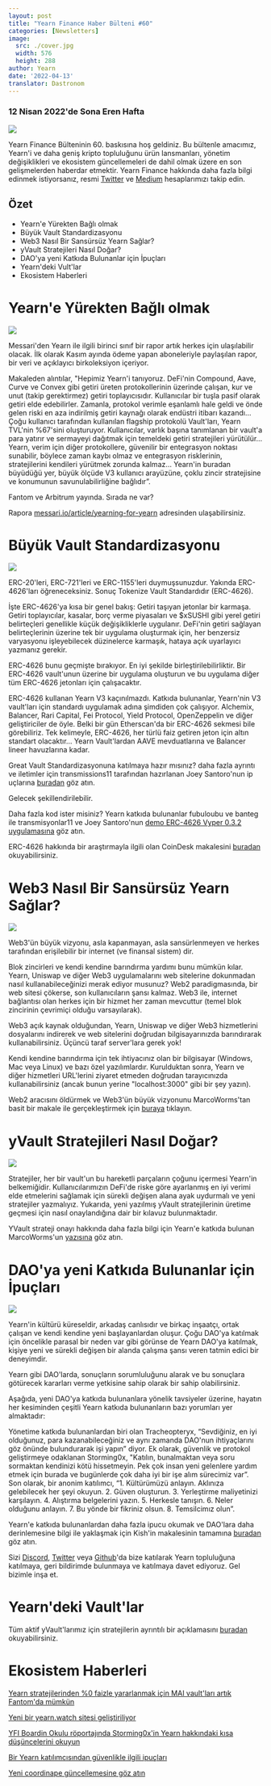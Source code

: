 ```yaml
---
layout: post
title: "Yearn Finance Haber Bülteni #60"
categories: [Newsletters]
image:
  src: ./cover.jpg
  width: 576
  height: 288
author: Yearn
date: '2022-04-13'
translator: Dastronom
---
```


### 12 Nisan 2022'de Sona Eren Hafta

![](./image1.jpg?w=900&h=453)

Yearn Finance Bülteninin 60. baskısına hoş geldiniz. Bu bültenle amacımız, Yearn'i ve daha geniş kripto topluluğunu ürün lansmanları, yönetim değişiklikleri ve ekosistem güncellemeleri de dahil olmak üzere en son gelişmelerden haberdar etmektir. Yearn Finance hakkında daha fazla bilgi edinmek istiyorsanız, resmi [Twitter](https://twitter.com/iearnfinance) ve [Medium](https://medium.com/iearn) hesaplarımızı takip edin.

## Özet

- Yearn'e Yürekten Bağlı olmak
- Büyük Vault Standardizasyonu
- Web3 Nasıl Bir Sansürsüz Yearn Sağlar?
- yVault Stratejileri Nasıl Doğar?
- DAO'ya yeni Katkıda Bulunanlar için İpuçları
- Yearn'deki Vult'lar
- Ekosistem Haberleri

# Yearn'e Yürekten Bağlı olmak

![](./image2.jpg?w=1000&h=563)

Messari'den Yearn ile ilgili birinci sınıf bir rapor artık herkes için ulaşılabilir olacak. İlk olarak Kasım ayında ödeme yapan aboneleriyle paylaşılan rapor, bir veri ve açıklayıcı birkoleksiyon içeriyor.

Makaleden alıntılar, "Hepimiz Yearn'i tanıyoruz. DeFi'nin Compound, Aave, Curve ve Convex gibi getiri üreten protokollerinin üzerinde çalışan, kur ve unut (takip gerektirmez) getiri toplayıcısıdır. Kullanıcılar bir tuşla pasif olarak getiri elde edebilirler. Zamanla, protokol verimle eşanlamlı hale geldi ve önde gelen riski en aza indirilmiş getiri kaynağı olarak endüstri itibarı kazandı… Çoğu kullanıcı tarafından kullanılan flagship protokolü Vault'ları, Yearn TVL'nin %67'sini oluşturuyor. Kullanıcılar, varlık başına tanımlanan bir vault'a para yatırır ve sermayeyi dağıtmak için temeldeki getiri stratejileri yürütülür… Yearn, verim için diğer protokollere, güvenilir bir entegrasyon noktası sunabilir, böylece zaman kaybı olmaz ve entegrasyon risklerinin, stratejilerini kendileri yürütmek zorunda kalmaz… Yearn'in buradan büyüdüğü yer, büyük ölçüde V3 kullanıcı arayüzüne, çoklu zincir stratejisine ve konumunun savunulabilirliğine bağlıdır”.

Fantom ve Arbitrum yayında. Sırada ne var?

Rapora [messari.io/article/yearning-for-yearn](messari.io/article/yearning-for-yearn) adresinden ulaşabilirsiniz.

# Büyük Vault Standardizasyonu

![](./image3.jpg?w=900&h=577)

ERC-20'leri, ERC-721'leri ve ERC-1155'leri duymuşsunuzdur. Yakında ERC-4626'ları öğreneceksiniz. Sonuç Tokenize Vault Standardıdır (ERC-4626).

İşte ERC-4626'ya kısa bir genel bakış: Getiri taşıyan jetonlar bir karmaşa. Getiri toplayıcılar, kasalar, borç verme piyasaları ve $xSUSHI gibi yerel getiri belirteçleri genellikle küçük değişikliklerle uygulanır. DeFi'nin getiri sağlayan belirteçlerinin üzerine tek bir uygulama oluşturmak için, her benzersiz varyasyonu işleyebilecek düzinelerce karmaşık, hataya açık uyarlayıcı yazmanız gerekir.

ERC-4626 bunu geçmişte bırakıyor. En iyi şekilde birleştirilebilirliktir. Bir ERC-4626 vault'unun üzerine bir uygulama oluşturun ve bu uygulama diğer tüm ERC-4626 jetonları için çalışacaktır.

ERC-4626 kullanan Yearn V3 kaçınılmazdı. Katkıda bulunanlar, Yearn'nin V3 vault'ları için standardı uygulamak adına şimdiden çok çalışıyor. Alchemix, Balancer, Rari Capital, Fei Protocol, Yield Protocol, OpenZeppelin ve diğer geliştiriciler de öyle. Belki bir gün Etherscan'da bir ERC-4626 sekmesi bile görebiliriz. Tek kelimeyle, ERC-4626, her türlü faiz getiren jeton için altın standart olacaktır… Yearn Vault'lardan AAVE mevduatlarına ve Balancer lineer havuzlarına kadar.

Great Vault Standardizasyonuna katılmaya hazır mısınız? daha fazla ayrıntı ve iletimler için transmissions11 tarafından hazırlanan Joey Santoro'nun ip uçlarına [buradan](https://twitter.com/joey__santoro/status/1504603906726240258) göz atın.

Gelecek şekillendirilebilir.

Daha fazla kod ister misiniz? Yearn katkıda bulunanlar fubuloubu ve banteg ile transmisyonlar11 ve Joey Santoro'nun [demo ERC-4626 Vyper 0.3.2 uygulamasına](https://github.com/fubuloubu/ERC4626) göz atın.

ERC-4626 hakkında bir araştırmayla ilgili olan CoinDesk makalesini [buradan](https://www.coindesk.com/layer2/2022/04/08/defi-giant-yearn-leads-the-way-on-erc-4626-token-standard-adoption/) okuyabilirsiniz.

# Web3 Nasıl Bir Sansürsüz Yearn Sağlar?

![](./image4.jpg?w=900&h=451)

Web3'ün büyük vizyonu, asla kapanmayan, asla sansürlenmeyen ve herkes tarafından erişilebilir bir internet (ve finansal sistem) dir.

Blok zincirleri ve kendi kendine barındırma yardımı bunu mümkün kılar. Yearn, Uniswap ve diğer Web3 uygulamalarını web sitelerine dokunmadan nasıl kullanabileceğinizi merak ediyor musunuz? Web2 paradigmasında, bir web sitesi çökerse, son kullanıcıların şansı kalmaz. Web3 ile, internet bağlantısı olan herkes için bir hizmet her zaman mevcuttur (temel blok zincirinin çevrimiçi olduğu varsayılarak).

Web3 açık kaynak olduğundan, Yearn, Uniswap ve diğer Web3 hizmetlerini dosyalarını indirerek ve web sitelerini doğrudan bilgisayarınızda barındırarak kullanabilirsiniz. Üçüncü taraf server'lara gerek yok!

Kendi kendine barındırma için tek ihtiyacınız olan bir bilgisayar (Windows, Mac veya Linux) ve bazı özel yazılımlardır. Kurulduktan sonra, Yearn ve diğer hizmetleri URL'lerini ziyaret etmeden doğrudan tarayıcınızda kullanabilirsiniz (ancak bunun yerine "localhost:3000" gibi bir şey yazın).

Web2 aracısını öldürmek ve Web3'ün büyük vizyonunu MarcoWorms'tan basit bir makale ile gerçekleştirmek için [buraya](https://medium.com/iearn/self-hosting-web3-services-299306b706ee) tıklayın.

# yVault Stratejileri Nasıl Doğar?

![](./image5.jpg?w=900&h=650)

Stratejiler, her bir vault'un bu hareketli parçaların çoğunu içermesi Yearn'in belkemiğidir. Kullanıcılarımızın DeFi'de riske göre ayarlanmış en iyi verimi elde etmelerini sağlamak için sürekli değişen alana ayak uydurmalı ve yeni stratejiler yazmalıyız. Yukarıda, yeni yazılmış yVault stratejilerinin üretime geçmesi için nasıl onaylandığına dair bir kılavuz bulunmaktadır.

YVault strateji onayı hakkında daha fazla bilgi için Yearn'e katkıda bulunan MarcoWorms'un [yazısına](https://medium.com/iearn/how-new-yearn-vault-strategies-are-endorsed-8c0e0870790d) göz atın.

# DAO'ya yeni Katkıda Bulunanlar için İpuçları

![](./image6.jpg?w=900&h=473)

Yearn'in kültürü küreseldir, arkadaş canlısıdır ve birkaç inşaatçı, ortak çalışan ve kendi kendine yeni başlayanlardan oluşur. Çoğu DAO'ya katılmak için öncelikle parasal bir neden var gibi görünse de Yearn DAO'ya katılmak, kişiye yeni ve sürekli değişen bir alanda çalışma şansı veren tatmin edici bir deneyimdir.

Yearn gibi DAO'larda, sonuçların sorumluluğunu alarak ve bu sonuçlara götürecek kararları verme yetkisine sahip olarak bir sahip olabilirsiniz.

Aşağıda, yeni DAO'ya katkıda bulunanlara yönelik tavsiyeler üzerine, hayatın her kesiminden çeşitli Yearn katkıda bulunanların bazı yorumları yer almaktadır:

Yönetime katkıda bulunanlardan biri olan Tracheopteryx, “Sevdiğiniz, en iyi olduğunuz, para kazanabileceğiniz ve aynı zamanda DAO'nun ihtiyaçlarını göz önünde bulundurarak işi yapın” diyor. Ek olarak, güvenlik ve protokol geliştirmeye odaklanan Storming0x, "Katılın, bunalmaktan veya soru sormaktan kendinizi kötü hissetmeyin. Pek çok insan yeni gelenlere yardım etmek için burada ve bugünlerde çok daha iyi bir işe alım sürecimiz var”. Son olarak, bir anonim katılımcı, “1. Kültürümüzü anlayın. Aklınıza gelebilecek her şeyi okuyun. 2. Güven oluşturun. 3. Yerleştirme maliyetinizi karşılayın. 4. Alıştırma belgelerini yazın. 5. Herkesle tanışın. 6. Neler olduğunu anlayın. 7. Bu yönde bir fikriniz olsun. 8. Temsilcimız olun”.

Yearn'e katkıda bulunanlardan daha fazla ipucu okumak ve DAO'lara daha derinlemesine bilgi ile yaklaşmak için Kish'in makalesinin tamamına [buradan](https://medium.com/iearn/tips-for-new-contributors-4e978d6b73d) göz atın.

Sizi [Discord](https://discord.gg/8rF374XkXy), [Twitter](http://twitter.com/iearnfinance) veya [Github](http://github.com/yearn)'da bize katılarak Yearn topluluğuna katılmaya, geri bildirimde bulunmaya ve katılmaya davet ediyoruz. Gel bizimle inşa et.

# Yearn'deki Vault'lar

Tüm aktif yVault'larımız için stratejilerin ayrıntılı bir açıklamasını [buradan](https://medium.com/yearn-state-of-the-vaults/the-vaults-at-yearn-9237905ffed3) okuyabilirsiniz.

# Ekosistem Haberleri

[Yearn stratejilerinden %0 faizle yararlanmak için MAI vault'ları artık Fantom'da mümkün](https://twitter.com/QiDaoProtocol/status/1511787974383521805)

[Yeni bir yearn.watch sitesi geliştiriliyor](https://watch.major.tax/)

[YFI Boardin Okulu röportajında Storming0x'in Yearn hakkındaki kısa düşüncelerini okuyun](https://twitter.com/YFI_interns/status/1510244675671793670?s=20&t=27yxNtksWs-le96KTQVXrw)

[Bir Yearn katılımcısından güvenlikle ilgili ipuçları](https://twitter.com/storming0x/status/1509769575021178886)

[Yeni coordinape güncellemesine göz atın](https://twitter.com/coordinape/status/1512247042806005763)

